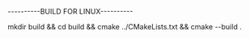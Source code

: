 ----------BUILD FOR LINUX----------

mkdir build && cd build &&
cmake ../CMakeLists.txt &&
cmake --build .
